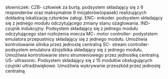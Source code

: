słowniczek:
CZB- człowiek za burtą. podsystem składający się z 6 responderów oraz maksymalnie 9 inicjatorów(opasek) realizujących dokładną lokalizację członków załogi. 
ENC- enkoder. podsystem składający się z jednego modułu odczytującego zmiany stanu ożaglowania.
IND- czujnik indukcyjny. Podsystem składający się z jednego modułu odczytującego stan rozłożenia miecza
MC- motor controller- podyststem emulatora przepustnicy składający się z jednego modułu. Umożliwia kontrolowanie silnika przez jednostę centralną
SC- stream controller- podsystem emulatora dżojstkika składający się z jednego modułu. Umożliwia kontrolowanie steru strumieniowego przez jednostkę centralną
US- ultrasonic. Podsystem składający się z 15 modułów obsługujących czujniki ultradźwiękowe. Umożliwia wykrywanie przeszkód przez jednostę centralną